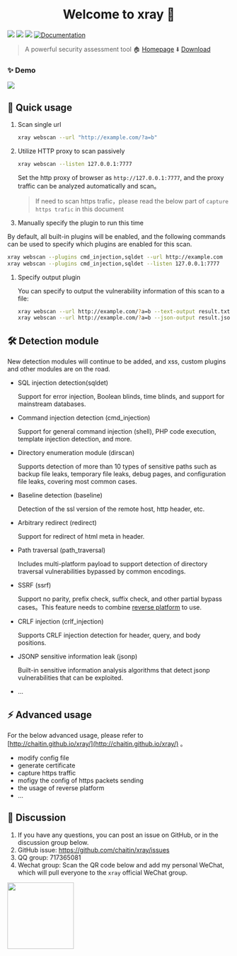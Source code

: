 <h1 align="center">Welcome to xray 👋</h1>
<p>
  <img src="https://img.shields.io/github/release/chaitin/xray.svg" />
  <img src="https://img.shields.io/github/release-date/chaitin/xray.svg?color=blue&label=update" />
  <img src="https://img.shields.io/badge/go report-A+-brightgreen.svg" />
  <a href="https://chaitin.github.io/xray/#/">
    <img alt="Documentation" src="https://img.shields.io/badge/documentation-yes-brightgreen.svg" target="_blank" />
  </a>
</p>

> A powerful security assessment tool  🏠 [Homepage](https://chaitin.github.io/xray/#/)  ⬇️ [Download](https://github.com/chaitin/xray/releases)


### ✨ Demo

![](https://chaitin.github.io/xray/assets/term.svg)

## 🚀 Quick usage

1. Scan single url
    
    ```bash
    xray webscan --url "http://example.com/?a=b"
    ```

1. Utilize HTTP proxy to scan passively
    
    ```bash
    xray webscan --listen 127.0.0.1:7777
    ```
   Set the http proxy of browser as `http://127.0.0.1:7777`, and the proxy traffic can be analyzed automatically and scan。
   
   >If need to scan https trafic，please read the below part of `capture https trafic` in this document

1. Manually specify the plugin to run this time
   
  By default, all built-in plugins will be enabled, and the following commands can be used to specify which plugins are enabled for this scan.
   
   ```bash
   xray webscan --plugins cmd_injection,sqldet --url http://example.com
   xray webscan --plugins cmd_injection,sqldet --listen 127.0.0.1:7777
   ```
      
1. Specify output plugin

    You can specify to output the vulnerability information of this scan to a file:
    
    ```bash
    xray webscan --url http://example.com/?a=b --text-output result.txt
    xray webscan --url http://example.com/?a=b --json-output result.json
    ```

## 🛠 Detection module

New detection modules will continue to be added, and xss, custom plugins and other modules are on the road.

+ SQL injection detection(sqldet)
  
  Support for error injection, Boolean blinds, time blinds, and support for mainstream databases.

+ Command injection detection (cmd_injection)

  Support for general command injection (shell), PHP code execution, template injection detection, and more.

+ Directory enumeration module (dirscan)

  Supports detection of more than 10 types of sensitive paths such as backup file leaks, temporary file leaks, debug pages, and configuration file leaks, covering most common cases.

+ Baseline detection (baseline)
  
  Detection of the ssl version of the remote host, http header, etc.

+ Arbitrary redirect (redirect)

  Support for redirect of html meta in header.

+ Path traversal (path_traversal)

  Includes multi-platform payload to support detection of directory traversal vulnerabilities bypassed by common encodings.

+ SSRF (ssrf)

  Support no parity, prefix check, suffix check, and other partial bypass cases。This feature needs to combine [reverse platform](https://chaitin.github.io/xray/#/guide/reverse) to use.

+ CRLF injection (crlf_injection)

  Supports CRLF injection detection for header, query, and body positions.

+ JSONP sensitive information leak (jsonp)

  Built-in sensitive information analysis algorithms that detect jsonp vulnerabilities that can be exploited.

+ ...


## ⚡️ Advanced usage

For the below advanced usage, please refer to [http://chaitin.github.io/xray/](http://chaitin.github.io/xray/) 。

 - modify config file
 - generate certificate
 - capture https traffic
 - mofigy the config of https packets sending
 - the usage of reverse platform
 - ...


## 📝 Discussion

1. If you have any questions, you can post an issue on GitHub, or in the discussion group below.
1. GitHub issue: https://github.com/chaitin/xray/issues
1. QQ group: 717365081
1. Wechat group: Scan the QR code below and add my personal WeChat, which will pull everyone to the `xray` official WeChat group.   

<img src="https://chaitin.github.io/xray/assets/wechat.jpg" height="150px">
